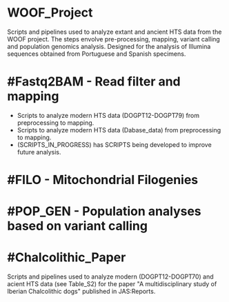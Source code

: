 # WOOF_Project
Scripts and pipelines used to analyze extant and ancient HTS data from the WOOF project. The steps envolve pre-processing, mapping, variant calling and population genomics analysis. Designed for the analysis of Illumina sequences obtained from Portuguese and Spanish specimens.

# #Fastq2BAM - Read filter and mapping
- Scripts to analyze modern HTS data (DOGPT12-DOGPT79) from preprocessing to mapping.
- Scripts to analyze modern HTS data (Dabase_data) from preprocessing to mapping.
- (SCRIPTS_IN_PROGRESS) has SCRIPTS being developed to improve future analysis.

# #FILO - Mitochondrial Filogenies

# #POP_GEN - Population analyses based on variant calling

# #Chalcolithic_Paper
Scripts and pipelines used to analyze modern (DOGPT12-DOGPT70) and acient HTS data (see Table_S2) for the paper "A multidisciplinary study of Iberian Chalcolithic dogs" published in JAS:Reports.

